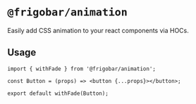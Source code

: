 # `@frigobar/animation`

Easily add CSS animation to your react components via HOCs.

## Usage

```
import { withFade } from '@frigobar/animation';

const Button = (props) => <button {...props}></button>;

export default withFade(Button);

```
